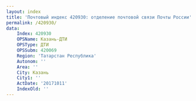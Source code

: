 ```yaml
---
layout: index
title: 'Почтовый индекс 420930: отделение почтовой связи Почты России'
permalink: /420930/
data:
    Index: 420930
    OPSName: Казань-ДТИ
    OPSType: ДТИ
    OPSSubm: 420069
    Region: 'Татарстан Республика'
    Autonom: ''
    Area: ''
    City: Казань
    City1: ''
    ActDate: '20171011'
    IndexOld: ''
---
```

